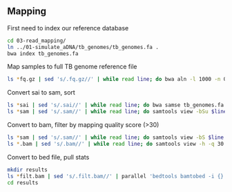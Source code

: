 ## Mapping

First need to index our reference database

```bash
cd 03-read_mapping/
ln ../01-simulate_aDNA/tb_genomes/tb_genomes.fa .
bwa index tb_genomes.fa
```

Map samples to full TB genome reference file

```bash
ls *fq.gz | sed 's/.fq.gz//' | while read line; do bwa aln -l 1000 -n 0.1 -t 8 tb_genomes.fa ../02-mock_community_generation/spiked_in/$line.fq.gz > $line.sai ; done
```

Convert sai to sam, sort

```bash
ls *sai | sed 's/.sai//' | while read line; do bwa samse tb_genomes.fa $line.sai $line.fq.gz > $line.sam; done
ls *sam | sed 's/.sam//' | while read line; do samtools view -bSu $line.sam | samtools sort - $line.sort.sam; done
```

Convert to bam, filter by mapping quality score (>30)

```bash
ls *sam | sed 's/.sam//' | while read line; do samtools view -bS $line.sam > $line.bam; done
ls *.bam | sed 's/.bam//' | while read line; do samtools view -h -q 30 $line.bam > $line.filt.bam; done
```

Convert to bed file, pull stats

```bash
mkdir results
ls *filt.bam | sed 's/.filt.bam//' | parallel 'bedtools bamtobed -i {}.filt.bam > results/{}.bed'
cd results
```

